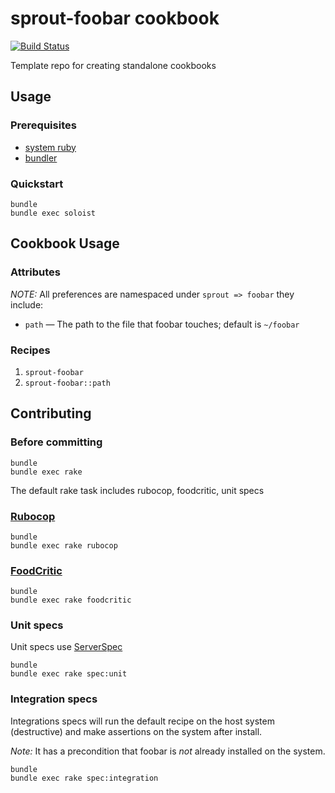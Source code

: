 # sprout-foobar cookbook

[![Build Status](https://travis-ci.org/pivotal-sprout/sprout-foobar.png?branch=master)](https://travis-ci.org/pivotal-sprout/sprout-foobar)

Template repo for creating standalone cookbooks

## Usage

### Prerequisites

- [system ruby](.ruby-version)
- [bundler](http://bundler.io/)

### Quickstart

```
bundle
bundle exec soloist
```

## Cookbook Usage

### Attributes

*NOTE:* All preferences are namespaced under `sprout => foobar` they include:

* `path` &mdash; The path to the file that foobar touches; default is `~/foobar`

### Recipes

1. `sprout-foobar`
1. `sprout-foobar::path`

## Contributing

### Before committing

```
bundle
bundle exec rake
```

The default rake task includes rubocop, foodcritic, unit specs

### [Rubocop](https://github.com/bbatsov/rubocop)

```
bundle
bundle exec rake rubocop
```

### [FoodCritic](http://acrmp.github.io/foodcritic/)

```
bundle
bundle exec rake foodcritic
```

### Unit specs

Unit specs use [ServerSpec](http://serverspec.org/)

```
bundle
bundle exec rake spec:unit
```

### Integration specs

Integrations specs will run the default recipe on the host system (destructive) and make assertions on the system after 
install.

*Note:* It has a precondition that foobar is _not_ already installed on the system.

```
bundle
bundle exec rake spec:integration
```
